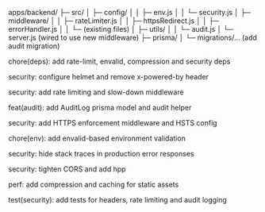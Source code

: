 apps/backend/
├─ src/
│  ├─ config/
│  │  ├─ env.js
│  │  └─ security.js
│  ├─ middleware/
│  │  ├─ rateLimiter.js
│  │  ├─ httpsRedirect.js
│  │  ├─ errorHandler.js
│  │  └─ (existing files)
│  ├─ utils/
│  │  └─ audit.js
│  └─ server.js (wired to use new middleware)
├─ prisma/
│  └─ migrations/... (add audit migration)


chore(deps): add rate-limit, envalid, compression and security deps

security: configure helmet and remove x-powered-by header

security: add rate limiting and slow-down middleware

feat(audit): add AuditLog prisma model and audit helper

security: add HTTPS enforcement middleware and HSTS config

chore(env): add envalid-based environment validation

security: hide stack traces in production error responses

security: tighten CORS and add hpp

perf: add compression and caching for static assets

test(security): add tests for headers, rate limiting and audit logging